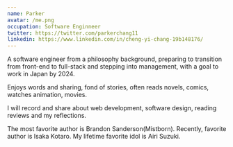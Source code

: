 ```yaml
---
name: Parker
avatar: /me.png
occupation: Software Enginneer
twitter: https://twitter.com/parkerchang11
linkedin: https://www.linkedin.com/in/cheng-yi-chang-19b148176/
---
```


A software engineer from a philosophy background, preparing to transition from front-end to full-stack and stepping into management, with a goal to work in Japan by 2024.

Enjoys words and sharing, fond of stories, often reads novels, comics, watches animation, movies.

I will record and share about web development, software design, reading reviews and my reflections.

The most favorite author is Brandon Sanderson(Mistborn).
Recently, favorite author is Isaka Kotaro.
My lifetime favorite idol is Airi Suzuki.
